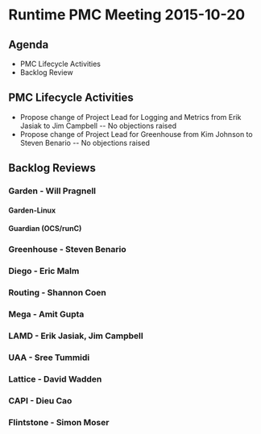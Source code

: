 # Runtime PMC Meeting 2015-10-20

## Agenda
* PMC Lifecycle Activities
* Backlog Review

## PMC Lifecycle Activities
* Propose change of Project Lead for Logging and Metrics from Erik Jasiak to Jim Campbell
-- No objections raised
* Propose change of Project Lead for Greenhouse from Kim Johnson to Steven Benario
-- No objections raised

## Backlog Reviews

### Garden - Will Pragnell

#### Garden-Linux

#### Guardian (OCS/runC)

### Greenhouse - Steven Benario

### Diego - Eric Malm

### Routing - Shannon Coen

### Mega - Amit Gupta

### LAMD - Erik Jasiak, Jim Campbell

### UAA - Sree Tummidi

### Lattice - David Wadden

### CAPI - Dieu Cao

### Flintstone - Simon Moser 

